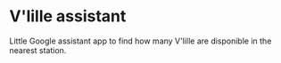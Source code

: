 # V'lille assistant

Little Google assistant app to find how many V'lille are disponible in the nearest station.
